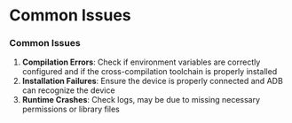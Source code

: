 # Common Issues

### &#x20;Common Issues

1. **Compilation Errors**: Check if environment variables are correctly configured and if the cross-compilation toolchain is properly installed
2. **Installation Failures**: Ensure the device is properly connected and ADB can recognize the device
3. **Runtime Crashes**: Check logs, may be due to missing necessary permissions or library files
